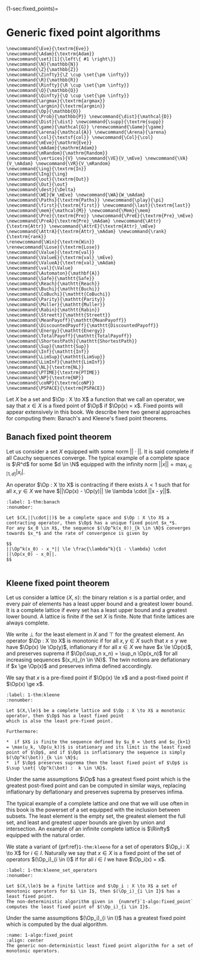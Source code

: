(1-sec:fixed_points)=
# Generic fixed point algorithms

```{math}
\newcommand{\Eve}{\textrm{Eve}}
\newcommand{\Adam}{\textrm{Adam}}
\newcommand{\set}[1]{\left\{ #1 \right\}}
\newcommand{\N}{\mathbb{N}}
\newcommand{\Z}{\mathbb{Z}}
\newcommand{\Zinfty}{\Z \cup \set{\pm \infty}}
\newcommand{\R}{\mathbb{R}}
\newcommand{\Rinfty}{\R \cup \set{\pm \infty}}
\newcommand{\Q}{\mathbb{Q}}
\newcommand{\Qinfty}{\Q \cup \set{\pm \infty}}
\newcommand{\argmax}{\textrm{argmax}}
\newcommand{\argmin}{\textrm{argmin}}
\newcommand{\Op}{\mathbb{O}}
\newcommand{\Prob}{\mathbb{P}} \newcommand{\dist}{\mathcal{D}} \newcommand{\Dist}{\dist} \newcommand{\supp}{\textrm{supp}} 
\newcommand{\game}{\mathcal{G}} \renewcommand{\Game}{\game} \newcommand{\arena}{\mathcal{A}} \newcommand{\Arena}{\arena} 
\newcommand{\col}{\textsf{col}} \newcommand{\Col}{\col} 
\newcommand{\mEve}{\mathrm{Eve}}
\newcommand{\mAdam}{\mathrm{Adam}}
\newcommand{\mRandom}{\mathrm{Random}}
\newcommand{\vertices}{V} \newcommand{\VE}{V_\mEve} \newcommand{\VA}{V_\mAdam} \newcommand{\VR}{V_\mRandom} 
\newcommand{\ing}{\textrm{In}}
\newcommand{\Ing}{\ing}
\newcommand{\out}{\textrm{Out}}
\newcommand{\Out}{\out}
\newcommand{\dest}{\Delta} 
\newcommand{\WE}{W_\mEve} \newcommand{\WA}{W_\mAdam} 
\newcommand{\Paths}{\textrm{Paths}} \newcommand{\play}{\pi} \newcommand{\first}{\textrm{first}} \newcommand{\last}{\textrm{last}} 
\newcommand{\mem}{\mathcal{M}} \newcommand{\Mem}{\mem} 
\newcommand{\Pre}{\textrm{Pre}} \newcommand{\PreE}{\textrm{Pre}_\mEve} \newcommand{\PreA}{\textrm{Pre}_\mAdam} \newcommand{\Attr}{\textrm{Attr}} \newcommand{\AttrE}{\textrm{Attr}_\mEve} \newcommand{\AttrA}{\textrm{Attr}_\mAdam} \newcommand{\rank}{\textrm{rank}}
\renewcommand{\Win}{\textrm{Win}} 
\renewcommand{\Lose}{\textrm{Lose}} 
\newcommand{\Value}{\textrm{val}} 
\newcommand{\ValueE}{\textrm{val}_\mEve} 
\newcommand{\ValueA}{\textrm{val}_\mAdam}
\newcommand{\val}{\Value} 
\newcommand{\Automaton}{\mathbf{A}} 
\newcommand{\Safe}{\mathtt{Safe}}
\newcommand{\Reach}{\mathtt{Reach}} 
\newcommand{\Buchi}{\mathtt{Buchi}} 
\newcommand{\CoBuchi}{\mathtt{CoBuchi}} 
\newcommand{\Parity}{\mathtt{Parity}} 
\newcommand{\Muller}{\mathtt{Muller}} 
\newcommand{\Rabin}{\mathtt{Rabin}} 
\newcommand{\Streett}{\mathtt{Streett}} 
\newcommand{\MeanPayoff}{\mathtt{MeanPayoff}} 
\newcommand{\DiscountedPayoff}{\mathtt{DiscountedPayoff}}
\newcommand{\Energy}{\mathtt{Energy}}
\newcommand{\TotalPayoff}{\mathtt{TotalPayoff}}
\newcommand{\ShortestPath}{\mathtt{ShortestPath}}
\newcommand{\Sup}{\mathtt{Sup}}
\newcommand{\Inf}{\mathtt{Inf}}
\newcommand{\LimSup}{\mathtt{LimSup}}
\newcommand{\LimInf}{\mathtt{LimInf}}
\newcommand{\NL}{\textrm{NL}}
\newcommand{\PTIME}{\textrm{PTIME}}
\newcommand{\NP}{\textrm{NP}}
\newcommand{\coNP}{\textrm{coNP}}
\newcommand{\PSPACE}{\textrm{PSPACE}}
```
Let $X$ be a set and $\Op : X \to X$ a function that we call an operator, we say that $x \in X$ is a fixed point of $\Op$ if $\Op(x) = x$.
Fixed points will appear extensively in this book. 
We describe here two general approaches for computing them: Banach's and Kleene's fixed point theorems.

## Banach fixed point theorem

Let us consider a set $X$ equipped with some norm $||\cdot||$.
It is said complete if all Cauchy sequences converge.
The typical example of a complete space is $\R^d$ for some $d \in \N$ equipped with the infinity norm $||x|| = \max_{i \in [1,d]} |x_i|$.

An operator $\Op : X \to X$ is contracting if there exists $\lambda < 1$ such that for all $x,y \in X$ we have
$||\Op(x) - \Op(y)|| \le \lambda \cdot ||x - y||$.

```{prf:theorem} Banach fixed point theorem
:label: 1-thm:banach
:nonumber:

Let $(X,||\cdot||)$ be a complete space and $\Op : X \to X$ a contracting operator, then $\Op$ has a unique fixed point $x_*$.
For any $x_0 \in X$, the sequence $(\Op^k(x_0))_{k \in \N}$ converges towards $x_*$ and the rate of convergence is given by

$$
||\Op^k(x_0) - x_*|| \le \frac{\lambda^k}{1 - \lambda} \cdot ||\Op(x_0) - x_0||.
$$


```



## Kleene fixed point theorem

Let us consider a lattice $(X,\le)$: the binary relation $\le$ is a partial order, and every pair of elements has a least upper bound and a greatest lower bound. It is a complete lattice if every set has a least upper bound and a greatest lower bound.
A lattice is finite if the set $X$ is finite.
Note that finite lattices are always complete.

We write $\bot$ for the least element in $X$ and $\top$ for the greatest element.
An operator $\Op : X \to X$ is monotonic if for all $x,y \in X$ such that $x \le y$ we have $\Op(x) \le \Op(y)$,
inflationary if for all $x \in X$ we have $x \le \Op(x)$,
and preserves suprema if $\Op(\sup_n x_n) = \sup_n \Op(x_n)$ for all increasing sequences $(x_n)_{n \in \N}$.
The twin notions are deflationary if $x \ge \Op(x)$ and preserves infima defined accordingly.

We say that $x$ is a pre-fixed point if $\Op(x) \le x$ and a post-fixed point if $\Op(x) \ge x$.

```{prf:theorem} Kleene fixed point theorem
:label: 1-thm:kleene
:nonumber:

Let $(X,\le)$ be a complete lattice and $\Op : X \to X$ a monotonic operator, then $\Op$ has a least fixed point
which is also the least pre-fixed point.

Furthermore:

*  if $X$ is finite the sequence defined by $u_0 = \bot$ and $u_{k+1} = \max(u_k, \Op(u_k))$ is stationary and its limit is the least fixed point of $\Op$, and if $\Op$ is inflationary the sequence is simply $(\Op^k(\bot))_{k \in \N}$;
*  if $\Op$ preserves suprema then the least fixed point of $\Op$ is $\sup \set{ \Op^k(\bot) :  k \in \N}$.

```

Under the same assumptions $\Op$ has a greatest fixed point which is the greatest post-fixed point and can be computed in similar ways,
replacing inflationary by deflationary and preserves suprema by preserves infima.

The typical example of a complete lattice and one that we will use often in this book is the powerset of a set equipped with the inclusion between subsets. The least element is the empty set, the greatest element the full set, and least and greatest upper bounds are given by union and intersection.
An example of an infinite complete lattice is $\Rinfty$ equipped with the natural order.


We state a variant of  {prf:ref}`1-thm:kleene` for a set of operators $\Op_i : X \to X$ for $i \in I$.
Naturally we say that $x \in X$ is a fixed point of the set of operators $(\Op_i)_{i \in I}$ if for all $i \in I$ we have $\Op_i(x) = x$.

```{prf:theorem} Kleene fixed point theorem for a finite lattice and a set of operators
:label: 1-thm:kleene_set_operators
:nonumber:

Let $(X,\le)$ be a finite lattice and $\Op_i : X \to X$ a set of monotonic operators for $i \in I$, then $(\Op_i)_{i \in I}$ has a least fixed point.
The non-deterministic algorithm given in  {numref}`1-algo:fixed_point` computes the least fixed point of $(\Op_i)_{i \in I}$.

```

Under the same assumptions $(\Op_i)_{i \in I}$ has a greatest fixed point which is computed by the dual algorithm.

```{figure} ./../1-algo:fixed_point.png
:name: 1-algo:fixed_point
:align: center
The generic non-deterministic least fixed point algorithm for a set of monotonic operators.
```

